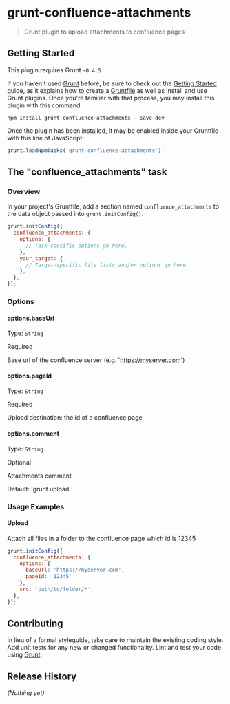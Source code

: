 # grunt-confluence-attachments

> Grunt plugin to upload attachments to confluence pages

## Getting Started
This plugin requires Grunt `~0.4.5`

If you haven't used [Grunt](http://gruntjs.com/) before, be sure to check out the [Getting Started](http://gruntjs.com/getting-started) guide, as it explains how to create a [Gruntfile](http://gruntjs.com/sample-gruntfile) as well as install and use Grunt plugins. Once you're familiar with that process, you may install this plugin with this command:

```shell
npm install grunt-confluence-attachments --save-dev
```

Once the plugin has been installed, it may be enabled inside your Gruntfile with this line of JavaScript:

```js
grunt.loadNpmTasks('grunt-confluence-attachments');
```

## The "confluence_attachments" task

### Overview
In your project's Gruntfile, add a section named `confluence_attachments` to the data object passed into `grunt.initConfig()`.

```js
grunt.initConfig({
  confluence_attachments: {
    options: {
      // Task-specific options go here.
    },
    your_target: {
      // Target-specific file lists and/or options go here.
    },
  },
});
```

### Options

#### options.baseUrl
Type: `String`

Required

Base url of the confluence server (e.g. 'https://myserver.com')

#### options.pageId
Type: `String`

Required

Upload destination: the id of a confluence page

#### options.comment
Type: `String`

Optional

Attachments comment

Default: 'grunt upload'

### Usage Examples

#### Upload
Attach all files in a folder to the confluence page which id is 12345

```js
grunt.initConfig({
  confluence_attachments: {
    options: {
      baseUrl: 'https://myserver.com',
      pageId: '12345'
    },
    src: 'path/to/folder/*',
  },
});
```

## Contributing
In lieu of a formal styleguide, take care to maintain the existing coding style. Add unit tests for any new or changed functionality. Lint and test your code using [Grunt](http://gruntjs.com/).

## Release History
_(Nothing yet)_
